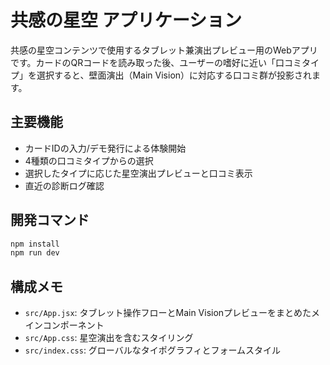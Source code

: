 # 共感の星空 アプリケーション

共感の星空コンテンツで使用するタブレット兼演出プレビュー用のWebアプリです。カードのQRコードを読み取った後、ユーザーの嗜好に近い「口コミタイプ」を選択すると、壁面演出（Main Vision）に対応する口コミ群が投影されます。

## 主要機能
- カードIDの入力/デモ発行による体験開始
- 4種類の口コミタイプからの選択
- 選択したタイプに応じた星空演出プレビューと口コミ表示
- 直近の診断ログ確認

## 開発コマンド
```bash
npm install
npm run dev
```

## 構成メモ
- `src/App.jsx`: タブレット操作フローとMain Visionプレビューをまとめたメインコンポーネント
- `src/App.css`: 星空演出を含むスタイリング
- `src/index.css`: グローバルなタイポグラフィとフォームスタイル

```EOF
